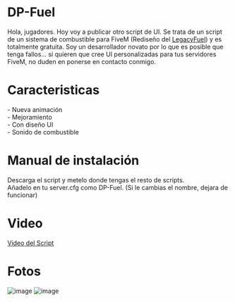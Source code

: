 # DP-Fuel
Hola, jugadores. Hoy voy a publicar otro script de UI. Se trata de un script de un sistema de combustible para FiveM (Rediseño del <a href="https://github.com/InZidiuZ/LegacyFuel">LegacyFuel</a>) y es totalmente gratuita. Soy un desarrollador novato por lo que es posible que tenga fallos... si quieren que cree UI personalizadas para tus servidores FiveM, no duden en ponerse en contacto conmigo.

<h1>Caracteristicas</h1>
 - Nueva animación <br>
 - Mejoramiento <br>
 - Con diseño UI <br>
 - Sonido de combustible

<h1>Manual de instalación</h1>
Descarga el script y metelo donde tengas el resto de scripts. <br>
Añadelo en tu server.cfg como DP-Fuel. (Si le cambias el nombre, dejara de funcionar)


<h1>Video</h1>
<a href="https://youtu.be/xE4wWIkPLes">Video del Script</a>

<h1>Fotos</h1>

![image](https://github.com/user-attachments/assets/ab1f857e-a967-49a8-9d84-e47ad8b1baff)
![image](https://github.com/user-attachments/assets/39450eed-e65b-4356-af85-1c03a717cf51)
